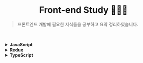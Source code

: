 <div align="center">

# Front-end Study 👩🏻‍💻

</div>

> 프론트엔드 개발에 필요한 지식들을 공부하고 요약 정리하였습니다.

<br>
<br>

<details>
  <summary><span style="font-weight: bold">JavaScript</span></summary>

  <div align="center">

  <br>

  ![5968292](https://github.com/chaevivin/JavaScript_study/assets/83055813/fc7e2cf4-e6b9-44d0-842b-55db5564d8e7) 

  <br>

  ## 모던 JavaScript Deep Dive 공부

  </div>

  - 책 `모던 자바스크립트 Deep Dive`를 읽고 공부한 자바스크립트 내용을 정리하였습니다.
  - 매일 한 챕터씩 내용을 업데이트하였습니다. (내용이 많으면 2-3번에 나눠 업데이트)
  - 웹 개발에서 중요한 언어는 자바스크립트입니다. 자바스크립트의 문법을 제대로 공부하여 조금 더 유연하게 코딩하기 위해 공부를 진행하고 있습니다.

  <br>

  ### 1. 순서
  - [변수 (variable)](https://github.com/chaevivin/Front-end_study/blob/main/JavaScript/variable.md)
  - [표현식과 문 (expression and statement)](https://github.com/chaevivin/Front-end_study/blob/main/JavaScript/expression%26statement.md)
  - [데이터 타입 (data type)](https://github.com/chaevivin/Front-end_study/blob/main/JavaScript/datatype.md)
  - [연산자 (operator)](https://github.com/chaevivin/Front-end_study/blob/main/JavaScript/operator.md)
  - [제어문 (control flow statement)](https://github.com/chaevivin/Front-end_study/blob/main/JavaScript/control_flow_statement.md)
  - [타입 변환과 단축 평가 (type conversion and short-circuit evaluation)](https://github.com/chaevivin/Front-end_study/blob/main/JavaScript/type_conversion%26short-circuit_evaluation.md)
  - [객체 리터럴 (object literal)](https://github.com/chaevivin/Front-end_study/blob/main/JavaScript/object_literal.md)
  - [원시 값과 객체의 비교 (primitives and objects)](https://github.com/chaevivin/Front-end_study/blob/main/JavaScript/primitives%26objects.md)
  - [함수 (function)](https://github.com/chaevivin/Front-end_study/blob/main/JavaScript/function.md)
  - [스코프 (scope)](https://github.com/chaevivin/Front-end_study/blob/main/JavaScript/scope.md)
  - [전역 변수의 문제점 (problems with global variable)](https://github.com/chaevivin/Front-end_study/blob/main/JavaScript/problems_with_global_variable.md)
  - [let, const 키워드와 블록 레벨 스코프 (let, const keyword and block level scope)](https://github.com/chaevivin/Front-end_study/blob/main/JavaScript/let%26const%26block_level_scope.md)
  - [프로퍼티 어트리뷰트 (property attribute)](https://github.com/chaevivin/Front-end_study/blob/main/JavaScript/property_attribute.md)
  - [생성자 함수에 의한 객체 생성 (object creation by constructor)](https://github.com/chaevivin/Front-end_study/blob/main/JavaScript/object_creation_by_constructor.md)
  - [함수와 일급 객체 (function and first-class object)](https://github.com/chaevivin/Front-end_study/blob/main/JavaScript/function%26first-class_object.md)
  - [프로토타입 (prototype)](https://github.com/chaevivin/Front-end_study/blob/main/JavaScript/prototype.md)
  - [strict mode](https://github.com/chaevivin/Front-end_study/blob/main/JavaScript/strict_mode.md)
  - [빌트인 객체 (built-in object)](https://github.com/chaevivin/Front-end_study/blob/main/JavaScript/built-in_object.md)
  - [this](https://github.com/chaevivin/Front-end_study/blob/main/JavaScript/this.md)
  - [실행 컨텍스트 (execution context)](https://github.com/chaevivin/Front-end_study/blob/main/JavaScript/execution_context.md)
  - [클로저 (closure)](https://github.com/chaevivin/Front-end_study/blob/main/JavaScript/closure.md)
  - [클래스 (class)](https://github.com/chaevivin/Front-end_study/blob/main/JavaScript/class.md)
  - [ES6 함수의 추가 기능 (additional features of ES6 function)](https://github.com/chaevivin/Front-end_study/blob/main/JavaScript/additional_features_of_ES6_function.md)
  - [배열 (array)](https://github.com/chaevivin/Front-end_study/blob/main/JavaScript/array.md)
  - [Number](https://github.com/chaevivin/Front-end_study/blob/main/JavaScript/Number.md)
  - [Math](https://github.com/chaevivin/Front-end_study/blob/main/JavaScript/Math.md)
  - [Date](https://github.com/chaevivin/Front-end_study/blob/main/JavaScript/Date.md)
  - [RegExp](https://github.com/chaevivin/Front-end_study/blob/main/JavaScript/RegExp.md)
  - [String](https://github.com/chaevivin/Front-end_study/blob/main/JavaScript/String.md)
  - [Symbol](https://github.com/chaevivin/Front-end_study/blob/main/JavaScript/Symbol.md)
  - [이터러블 (iterable)](https://github.com/chaevivin/Front-end_study/blob/main/JavaScript/iterable.md)
  - [스프레드 문법 (spread syntax)](https://github.com/chaevivin/Front-end_study/blob/main/JavaScript/spread_syntax.md)
  - [디스트럭처링 할당 (destructuring assignment)](https://github.com/chaevivin/Front-end_study/blob/main/JavaScript/destructuring_assignment.md)
  - [Set과 Map (Set and Map)](https://github.com/chaevivin/Front-end_study/blob/main/JavaScript/Set_and_Map.md)
  - [브라우저의 렌더링 과정 (browser rendering process)](https://github.com/chaevivin/Front-end_study/blob/main/JavaScript/browser_rendering_process.md)
  - [DOM](https://github.com/chaevivin/Front-end_study/blob/main/JavaScript/DOM.md)
  - [타이머 (timer)](https://github.com/chaevivin/Front-end_study/blob/main/JavaScript/timer.md)
  - [비동기 프로그래밍 (asynchoronous programming)](https://github.com/chaevivin/Front-end_study/blob/main/JavaScript/asynchronous_programming.md)
  - [Ajax](https://github.com/chaevivin/Front-end_study/blob/main/JavaScript/ajax.md)
  - [REST API](https://github.com/chaevivin/Front-end_study/blob/main/JavaScript/REST_API.md)
  - [프로미스 (Promise)](https://github.com/chaevivin/Front-end_study/blob/main/JavaScript/promise.md) 
  - [제너레이터와 async/await (generator and async/await)](https://github.com/chaevivin/Front-end_study/blob/main/JavaScript/generator%26async_await.md)
  - [에러 처리 (error handling)](https://github.com/chaevivin/Front-end_study/blob/main/JavaScript/error_handling.md)
  - [모듈 (module)](https://github.com/chaevivin/Front-end_study/blob/main/JavaScript/module.md)

  <br>

  ### 2. 참고
  - [모던 자바스크립트 Deep Dive (이응모 지음 | 위키북스)](https://product.kyobobook.co.kr/detail/S000001766445?utm_source=google&utm_medium=cpc&utm_campaign=googleSearch&gclid=CjwKCAjwp6CkBhB_EiwAlQVyxfX0UuU4yLUCztxwLa55_yE7LYhRlSiX6oZ1DT3h5IKD1fXPMGvFQRoCfscQAvD_BwE)
  - [JavaScript MDN](https://developer.mozilla.org/ko/docs/Web/JavaScript)

  <br>
  <br>

</details>

<details>
  <summary><span style="font-weight: bold">Redux</span></summary>

  <div align="center">

  <br>

  ![32](https://github.com/chaevivin/Front-end_study/assets/83055813/380dd7be-447f-466d-ad46-4c0296c259f0)

  <br>

  ## Redux 공부

  </div>

  - Redux 공식 문서를 공부한 내용을 번역 및 정리하였습니다.
  - Redux 공식 문서 외에도 다른 자료들을 참고하여 내용을 보강하였습니다.
  - Redux는 상태를 관리할 수 있는 라이브러리로, 애플리케이션에서 상태가 언제, 어디서, 왜, 어떻게 업데이트 되었는지 쉽게 알 수 있도록 도와줍니다.
  - React에서 복잡한 상태 관리로 어려움을 겪어 공부를 진행하고 있습니다.

  <br>

  ### 1. 순서
  - [Redux 시작하기 (Start Redux)](https://github.com/chaevivin/Front-end_study/blob/main/Redux/Start_Redux.md)
  - [Redux의 개요와 개념 (Redux Overview and Concepts)](https://github.com/chaevivin/Front-end_study/blob/main/Redux/Redux_Overview_and_Concepts.md)
  - [Redux의 앱 구조 (Redux App Structure)](https://github.com/chaevivin/Front-end_study/blob/main/Redux/Redux_App_Structure.md)
  - [Redux의 데이터 흐름 (Redux Data Flow)](https://github.com/chaevivin/Front-end_study/blob/main/Redux/Redux_Data_Flow.md)
  - [Redux 데이터 사용하기 (Using Redux Data)](https://github.com/chaevivin/Front-end_study/blob/main/Redux/Using_Redux_Data.md)

  <br>

  ### 2. 참고
  - [Redux 공식문서](https://ko.redux.js.org/)

  <br>
  <br>
  
</details>

<details>
  <summary><span style="font-weight: bold">TypeScript</span></summary>

  <div align="center">

  <br>

  ![34](https://github.com/chaevivin/Front-end_study/assets/83055813/db63a9c6-8f3e-43a3-a15f-b23346cc37d8)

  <br>

  ## TypeScript 공부

  </div>

  - 책 `쉽게 시작하는 타입스크립트`와 TypeScript 공식 문서를 공부한 내용을 정리하였습니다.
  - TypeScript는 JavaScript에 타입을 더한 언어로 안정성을 더해 예상치 못한 오류를 예방하고 코드의 가독성을 높여줍니다.
  - JavaScript에서 변수를 사용하거나 함수를 호출할 때 타입이 없어 예상한대로 코드를 작성하지 못하는 어려움을 겪어 공부를 진행하고 있습니다.

  <br>

  ### 1. 순서
  - [타입스크립트의 소개와 배경 (Introduction and background)](https://github.com/chaevivin/Front-end_study/blob/main/TypeScript/Introduction_and_background.md)
  - [타입스크립트의 기초: 변수와 함수의 타입 정의 (Type definition for variable and function)](https://github.com/chaevivin/Front-end_study/blob/main/TypeScript/Type_definition.md)
  - [인터페이스 (Interface)](https://github.com/chaevivin/Front-end_study/blob/main/TypeScript/Interface.md)
  - [연산자를 사용한 타입 정의 (Type definition using operators)](https://github.com/chaevivin/Front-end_study/blob/main/TypeScript/Type_definition_using_operators.md)
  - [타입 별칭 (Type alias)](https://github.com/chaevivin/Front-end_study/blob/main/TypeScript/Type_alias.md)
  - [이넘 (Enum)](https://github.com/chaevivin/Front-end_study/blob/main/TypeScript/Enum.md)
  - [클래스 (Class)](https://github.com/chaevivin/Front-end_study/blob/main/TypeScript/Class.md)
  - [제네릭 (Generic)](https://github.com/chaevivin/Front-end_study/blob/main/TypeScript/Generic.md)
  - [실습 프로젝트: 전화번호부 앱 (PhoneBook)](https://github.com/chaevivin/Front-end_study/blob/main/TypeScript/PhoneBook.md)
  - [타입 추론 (Type Interface)](https://github.com/chaevivin/Front-end_study/blob/main/TypeScript/Type_Interface.md)
  - [타입 단언 (Type assertion)](https://github.com/chaevivin/Front-end_study/blob/main/TypeScript/Type_assertion.md)
  - [타입 가드 (Type guard)](https://github.com/chaevivin/Front-end_study/blob/main/TypeScript/Type_guard.md)
  - [타입 호환 (Type compatibility)](https://github.com/chaevivin/Front-end_study/blob/main/TypeScript/Type_compatibility.md)
  - [타입 모듈 (Type module)](https://github.com/chaevivin/Front-end_study/blob/main/TypeScript/Type_module.md)
  - [유틸리티 타입 (Utility type)](https://github.com/chaevivin/Front-end_study/blob/main/TypeScript/Utility_type.md)
  - [맵드 타입 (Mapped type)](https://github.com/chaevivin/Front-end_study/blob/main/TypeScript/Mapped_type.md)

  <br>

  ### 2. 참고
  - [쉽게 시작하는 타입스크립트 (장기효 지음 | 길벗)](https://product.kyobobook.co.kr/detail/S000202595007)
  - [TypeScript 공식문서](https://www.typescriptlang.org/ko/docs/handbook/typescript-in-5-minutes.html)

  <br>
  <br>
  
</details>